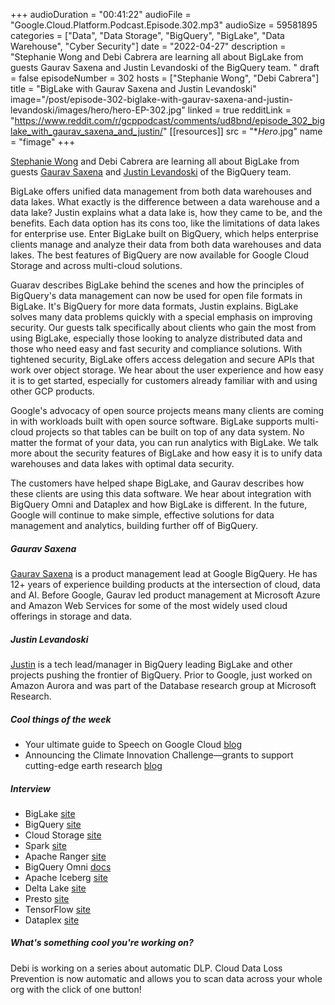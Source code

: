 +++
audioDuration = "00:41:22"
audioFile = "Google.Cloud.Platform.Podcast.Episode.302.mp3"
audioSize = 59581895
categories = ["Data", "Data Storage", "BigQuery", "BigLake", "Data Warehouse", "Cyber Security"]
date = "2022-04-27"
description = "Stephanie Wong and Debi Cabrera are learning all about BigLake from guests Gaurav Saxena and Justin Levandoski of the BigQuery team. "
draft = false
episodeNumber = 302
hosts = ["Stephanie Wong", "Debi Cabrera"]
title = "BigLake with Gaurav Saxena and Justin Levandoski"
image="/post/episode-302-biglake-with-gaurav-saxena-and-justin-levandoski/images/hero/hero-EP-302.jpg"
linked = true
redditLink = "https://www.reddit.com/r/gcppodcast/comments/ud8bnd/episode_302_biglake_with_gaurav_saxena_and_justin/"
[[resources]]
  src = "**Hero*.jpg"
  name = "fimage"
+++

[Stephanie Wong](https://twitter.com/stephr_wong) and Debi Cabrera are learning all about BigLake from guests [Gaurav Saxena](https://twitter.com/gavsa82) and [Justin Levandoski](https://twitter.com/jstnlvndski) of the BigQuery team. 

BigLake offers unified data management from both data warehouses and data lakes. What exactly is the difference between a data warehouse and a data lake? Justin explains what a data lake is, how they came to be, and the benefits. Each data option has its cons too, like the limitations of data lakes for enterprise use. Enter BigLake built on BigQuery, which helps enterprise clients manage and analyze their data from both data warehouses and data lakes. The best features of BigQuery are now available for Google Cloud Storage and across multi-cloud solutions.

Guarav describes BigLake behind the scenes and how the principles of BigQuery's data management can now be used for open file formats in BigLake. It's BigQuery for more data formats, Justin explains. BigLake solves many data problems quickly with a special emphasis on improving security. Our guests talk specifically about clients who gain the most from using BigLake, especially those looking to analyze distributed data and those who need easy and fast security and compliance solutions. With tightened security, BigLake offers access delegation and secure APIs that work over object storage. We hear about the user experience and how easy it is to get started, especially for customers already familiar with and using other GCP products.

Google's advocacy of open source projects means many clients are coming in with workloads built with open source software. BigLake supports multi-cloud projects so that tables can be built on top of any data system. No matter the format of your data, you can run analytics with BigLake. We talk more about the security features of BigLake and how easy it is to unify data warehouses and data lakes with optimal data security. 

The customers have helped shape BigLake, and Gaurav describes how these clients are using this data software. We hear about integration with BigQuery Omni and Dataplex and how BigLake is different. In the future, Google will continue to make simple, effective solutions for data management and analytics, building further off of BigQuery.

##### Gaurav Saxena

[Gaurav Saxena](https://twitter.com/gavsa82) is a product management lead at Google BigQuery. He has 12+ years of experience building products at the intersection of cloud, data and AI. Before Google, Gaurav led product management at Microsoft Azure and Amazon Web Services for some of the most widely used cloud offerings in storage and data.

##### Justin Levandoski

[Justin](https://twitter.com/jstnlvndski) is a tech lead/manager in BigQuery leading BigLake and other projects pushing the frontier of BigQuery. Prior to Google, just worked on Amazon Aurora and was part of the Database research group at Microsoft Research.

##### Cool things of the week

* Your ultimate guide to Speech on Google Cloud [blog](https://cloud.google.com/blog/products/ai-machine-learning/your-ultimate-guide-to-speech-on-google-cloud)
* Announcing the Climate Innovation Challenge—grants to support cutting-edge earth research [blog](https://cloud.google.com/blog/topics/sustainability/climate-innovation-challenge-provides-google-cloud-credits)
 
##### Interview

* BigLake [site](https://cloud.google.com/biglake)
* BigQuery [site](https://cloud.google.com/bigquery)
* Cloud Storage [site](https://cloud.google.com/storage)
* Spark [site](https://spark.apache.org)
* Apache Ranger [site](https://ranger.apache.org)
* BigQuery Omni [docs](https://cloud.google.com/bigquery-omni/docs/introduction)
* Apache Iceberg [site](https://iceberg.apache.org)
* Delta Lake [site](https://delta.io)
* Presto [site](https://prestodb.io)
* TensorFlow [site](https://www.tensorflow.org)
* Dataplex [site](https://cloud.google.com/dataplex)

##### What's something cool you're working on?

Debi is working on a series about automatic DLP. Cloud Data Loss Prevention is now automatic and allows you to scan data across your whole org with the click of one button! 


